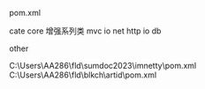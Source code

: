 pom.xml



cate
core   增强系列类
mvc
io net http 
io db 
 
other


C:\Users\AA286\fld\sumdoc2023\imnetty\pom.xml
C:\Users\AA286\fld\blkch\artid\pom.xml


